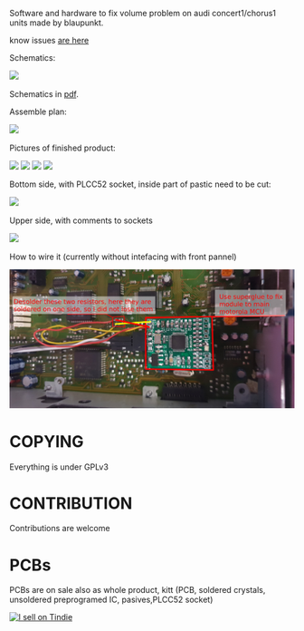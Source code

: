 Software and hardware to fix volume problem on audi concert1/chorus1 units made by blaupunkt.

know issues <a href="https://github.com/tomaskovacik/audi_concert1_chorus1_volume_fix/issues">are here</a>


Schematics:

<img src="https://raw.githubusercontent.com/tomaskovacik/audi_concert1_chorus1_volume_fix/9e00c9a2b6ebaae502b4e7f6c2973995be0e9a08/HW/standalone/audi_concert1_chorus1_volume_fix/audi_concert1_chorus1_volume_fix.png">


Schematics in <a href="https://github.com/tomaskovacik/audi_concert1_chorus1_volume_fix/blob/master/HW/standalone/audi_concert1_chorus1_volume_fix/audi_concert1_chorus1_volume_fix.pdf">pdf</a>.

Assemble plan:

<img src="https://github.com/tomaskovacik/audi_concert1_chorus1_volume_fix/raw/master/HW/standalone/audi_concert1_chorus1_volume_fix/assemble_plan_V1.0.png">


Pictures of finished product:

<img src="https://raw.githubusercontent.com/tomaskovacik/audi_concert1_chorus1_volume_fix/master/Pics/20180906_180733.jpg">

<img src="https://raw.githubusercontent.com/tomaskovacik/audi_concert1_chorus1_volume_fix/master/Pics/20180906_180740.jpg">

<img src="https://raw.githubusercontent.com/tomaskovacik/audi_concert1_chorus1_volume_fix/master/Pics/20180906_180745.jpg">

<img src="https://raw.githubusercontent.com/tomaskovacik/audi_concert1_chorus1_volume_fix/master/Pics/20180906_180752.jpg">

Bottom side, with PLCC52 socket, inside part of pastic need to be cut:

<img src="https://raw.githubusercontent.com/tomaskovacik/audi_concert1_chorus1_volume_fix/master/Pics/20180906_180757.jpg">

Upper side, with comments to sockets

<img src="https://raw.githubusercontent.com/tomaskovacik/audi_concert1_chorus1_volume_fix/master/Pics/20180920_154234_comments.jpg">

How to wire it (currently without intefacing with front pannel)

<img src="https://raw.githubusercontent.com/tomaskovacik/audi_concert1_chorus1_volume_fix/master/Pics/20181003_170247.jpg">

# COPYING

Everything is under GPLv3

# CONTRIBUTION

Contributions are welcome

# PCBs

PCBs are on sale also as whole product, kitt (PCB, soldered crystals, unsoldered preprogramed IC, pasives,PLCC52 socket)

<a href="https://www.tindie.com/products/tomaskovacik/volume-fix-for-audi-concert1chorus1/"><img src="https://d2ss6ovg47m0r5.cloudfront.net/badges/tindie-larges.png" alt="I sell on Tindie" width="200" height="104"></a>
